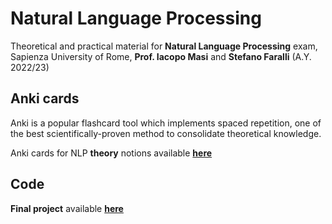 # Natural Language Processing
Theoretical and practical material for **Natural Language Processing** exam, Sapienza University of Rome, **Prof. Iacopo Masi** and **Stefano Faralli** (A.Y. 2022/23)

## Anki cards

Anki is a popular flashcard tool which implements spaced repetition, one of the best scientifically-proven method to consolidate theoretical knowledge.

Anki cards for NLP **theory** notions available [**here**](https://drive.google.com/drive/folders/1sU2EfEuzTnOd7UZqiuP63i8IJQOOqHZf)

## Code

**Final project** available [**here**](https://github.com/dansolombrino/GeoNLP)
